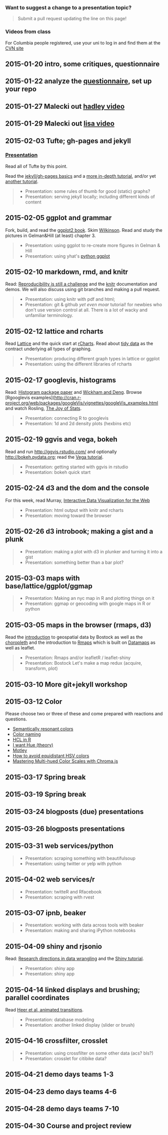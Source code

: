 ### Want to suggest a change to a presentation topic?
> Submit a pull request updating the line on this page!

### Videos from class
For Columbia people registered, use your uni to log in and find them at the [CVN site](https://video.cvn.columbia.edu/channel/STAT_W4701_S15/26924701)


## 2015-01-20 intro, some critiques, questionnaire
## 2015-01-22 analyze the [questionnaire](https://docs.google.com/spreadsheets/d/19a0O6C14zButypjcnWictvKWeyPjPjQdrps-UXzPDf8/), set up your repo
             
## 2015-01-27 **Malecki out** [hadley video](https://www.youtube.com/watch?v=TaxJwC_MP9Q)
## 2015-01-29 **Malecki out** [lisa video](https://archive.org/details/WhatMakesAGoodDataVisualization)
             
## 2015-02-03 Tufte; gh-pages and jekyll
### [Presentation](http://www.slottr.com/sheets/76533)
Read all of Tufte by this point.

Read the [jekyll/gh-pages basics](https://pages.github.com/) and a [more in-depth tutorial](http://www.smashingmagazine.com/2014/08/01/build-blog-jekyll-github-pages/), and/or yet [another tutorial](http://24ways.org/2013/get-started-with-github-pages/).

> - Presentation: some rules of thumb for good (static) graphs?
> - Presentation: serving jekyll locally; including different kinds of content
   
## 2015-02-05 ggplot and grammar

Fork, build, and read the [ggplot2 book](https://github.com/hadley/ggplot2-book). Skim [Wilkinson](http://link.springer.com.ezproxy.cul.columbia.edu/book/10.1007/0-387-28695-0). Read and study the pictures in Gelman&Hill (at least) chapter 3.

> - Presentation: using ggplot to re-create more figures in Gelman & Hill
> - Presentation: using yhat's [python ggplot](http://ggplot.yhathq.com/)

          
## 2015-02-10 markdown, rmd, and knitr

Read: [Reproducibility is still a challenge](http://ropensci.org/blog/2014/06/09/reproducibility/) and the [knitr](http://yihui.name/knitr/) documentation and demos. We will also discuss using git branches and making a pull request.

> - Presentation: using knitr with pdf and html; 
> - Presentation: git & github *yet even moar* tutorial! for newbies who don't use version control at all. There is a lot of wacky and unfamiliar terminology.

## 2015-02-12 lattice and rcharts

Read [Lattice](http://link.springer.com.ezproxy.cul.columbia.edu/book/10.1007/978-0-387-75969-2) and the quick start at [rCharts](http://rcharts.io). Read about [tidy data](http://vita.had.co.nz/papers/tidy-data.pdf) as the contract underlying all types of graphing.

> - Presentation: producing different graph types in lattice or ggplot
> - Presentation: using the different libraries of rcharts

## 2015-02-17 googlevis, histograms

Read: [Histogram package paper](http://cran.r-project.org/web/packages/histogram/histogram.pdf) and [Wickham and Deng](http://vita.had.co.nz/papers/density-estimation.pdf). Browse [Rgooglevis examples](http://cran.r-project.org/web/packages/googleVis/vignettes/googleVis_examples.html and watch Rosling, [The Joy of Stats](http://www.gapminder.org/videos/the-joy-of-stats/).

> - Presentation: connecting R to googlevis
> - Presentation: 1d and 2d density plots (hexbins etc)

## 2015-02-19 ggvis and vega, bokeh

Read and run http://ggvis.rstudio.com/ and optionally http://bokeh.pydata.org; read the [Vega tutorial](http://trifacta.github.io/vega/).

> - Presentation: getting started with ggvis in rstudio
> - Presentation: bokeh quick start

## 2015-02-24 d3 and the dom and the console

For this week, read Murray, [Interactive Data Visualization for the Web](http://chimera.labs.oreilly.com/books/1230000000345/)

> - Presentation: html output with knitr and rcharts
> - Presentation: moving toward the browser

## 2015-02-26 d3 introbook; making a gist and a plunk

> - Presentation: making a plot with d3 in plunker and turning it into a gist
> - Presentation: something better than a bar plot?
             
## 2015-03-03 maps with base/lattice/ggplot/ggmap

> - Presentation: Making an nyc map in R and plotting things on it
> - Presentation: ggmap or geocoding with google maps in R or python

## 2015-03-05 maps in the browser (rmaps, d3)

Read the [introduction](http://bost.ocks.org/mike/map/) to geospatial data by Bostock as well as the [choropleth](http://bl.ocks.org/mbostock/4060606) and the introduction to [Rmaps](http://rmaps.github.io) which is built on [Datamaps](http://datamaps.github.io) as well as leaflet. 

> - Presentation: Rmaps and/or leafletR / leaflet-shiny
> - Presentation: Bostock Let's make a map redux (acquire, transform, plot)
             
## 2015-03-10 More git+jekyll workshop

## 2015-03-12 Color

Please choose two or three of these and come prepared with reactions and questions.

- [Semantically resonant colors](http://idl.cs.washington.edu/papers/semantically-resonant-colors)
- [Color naming](http://idl.cs.washington.edu/papers/color-naming-models)
- [HCL in R](http://cran.r-project.org/web/packages/colorspace/vignettes/hcl-colors.pdf)
- [I want Hue (theory)](http://tools.medialab.sciences-po.fr/iwanthue/theory.php)
- [Motley](http://onlinelibrary.wiley.com/doi/10.1002/col.20559/abstract)
- [How to avoid equidistant HSV colors](http://vis4.net/blog/posts/avoid-equidistant-hsv-colors/)
- [Mastering Multi-hued Color Scales with Chroma.js](https://vis4.net/blog/posts/mastering-multi-hued-color-scales/)

             
## 2015-03-17 **Spring break** 
## 2015-03-19 **Spring break**

## 2015-03-24 blogposts (due) presentations

## 2015-03-26 blogposts presentations

             
## 2015-03-31 web services/python

> - Presentation: scraping something with beautifulsoup
> - Presentation: using twitter or yelp with python

## 2015-04-02 web services/r

> - Presentation: twitteR and Rfacebook
> - Presentation: scraping with rvest
             
## 2015-03-07 ipnb, beaker

> - Presentation: working with data across tools with beaker
> - Presentation: making and sharing iPython notebooks

## 2015-04-09 shiny and rjsonio

Read: [Research directions in data wrangling](http://idl.cs.washington.edu/papers/data-wrangling) and the [Shiny tutorial](http://shiny.rstudio.com).

> - Presentation: shiny app
> - Presentation: shiny app
             
## 2015-04-14 linked displays and brushing; parallel coordinates

Read [Heer et al, animated transitions](http://idl.cs.washington.edu/papers/animated-transitions/).

> - Presentation: database modeling
> - Presentation: another linked display (slider or brush)

## 2015-04-16 crossfilter, crosslet

> - Presentation: using crossfilter on some other data (acs? bls?)
> - Presentation: crosslet for citibike data?

## 2015-04-21 demo days teams 1-3
## 2015-04-23 demo days teams 4-6
             
## 2015-04-28 demo days teams 7-10
## 2015-04-30 Course and project review
